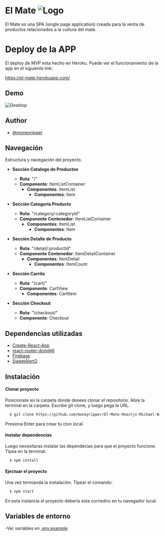 
# El Mate ![Logo](https://firebasestorage.googleapis.com/v0/b/elmate31865.appspot.com/o/images%2Fmate.png?alt=media&token=6ca77a91-9a07-49fe-b466-8ae74ce27af4)


El Mate es una SPA (single page application) creada para la venta de productos relacionados a la cultura del mate.

# Deploy de la APP
El deploy de MVP esta hecho en Heroku. Puede ver el funcionamiento de la app en el siguiente link:

https://el-mate.herokuapp.com/

## Demo

![Desktop](https://user-images.githubusercontent.com/30700979/179298161-ff9bb942-b9d0-4cb4-8efc-5221f68b318c.gif)

## Author

- [@moneyripper](https://github.com/moneyripper)


## Navegación

Estructura y navegación del proyecto.

- **Sección Catalogo de Productos**
  - **Ruta**: "/"
  - **Componente**: ItemListContainer
    - **Componentes**: ItemList
      - **Componentes**: Item

- **Sección Categoría Producto**
  - **Ruta**: "/category/:categoryId"
  - **Componente Contenedor**: ItemListContainer
    - **Componentes**: ItemList
      - **Componentes**: Item

- **Sección Detalle de Producto**
  - **Ruta**: "/detail/:productId"
  - **Componente Contenedor**: ItemDetailContainer
    - **Componentes**: ItemDetail
      - **Componentes**: ItemCount

- **Sección Carrito**
  - **Ruta**: "/cart/"
  - **Componente**: CartView
    - **Componentes**: CartItem

- **Sección Checkout**
  - **Ruta**: "/checkout/"
  - **Componente**: Checkout
    
## Dependencias utilizadas

- [Create-React-App](https://create-react-app.dev)
- [react-router-dom@6](https://reactrouter.com/docs/en/v6/getting-started/installation)
- [Firebase](https://firebase.com)
- [SweetAlert2](https://sweetalert2.github.io)

## Instalación

#### Clonar proyecto

Posicionate en la carpeta donde desees clonar el repositorio. 
Abre la terminal en la carpeta. 
Escribe git clone, y luego pega la URL.

```bash
  $ git clone https://github.com/moneyripper/El-Mate-Reactjs-Michael-Wilburn.git

```
Presiona Enter para crear tu clon local.

#### Instalar dependencias
Luego necesitaras instalar las dependecias para que el proyecto funcione.
Tipea en la terminal.

```bash
  $ npm install
```
#### Ejectuar el proyecto
Una vez termianda la instalación.
Tipear el comando:

```bash
  $ npm start
```
    
En esta instancia el proyecto debería esta corriedno en tu navegador local.

## Variables de entorno

-Ver variables en [.env.example](https://github.com/moneyripper/El-Mate-Reactjs-Michael-Wilburn/blob/main/.env.example)






